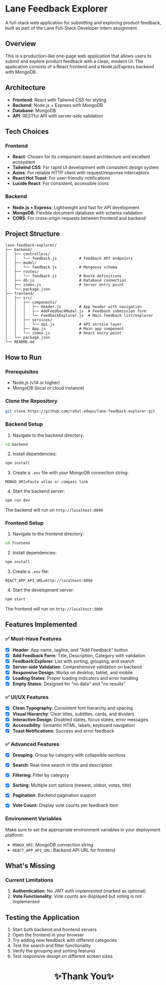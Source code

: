 # Lane Feedback Explorer

A full-stack web application for submitting and exploring product feedback, built as part of the Lane Full-Stack Developer Intern assignment.

## Overview

This is a production-like one-page web application that allows users to submit and explore product feedback with a clean, modern UI. The application consists of a React frontend and a Node.js/Express backend with MongoDB.

## Architecture

- **Frontend**: React with Tailwind CSS for styling
- **Backend**: Node.js + Express with MongoDB 
- **Database**: MongoDB
- **API**: RESTful API with server-side validation

## Tech Choices

### Frontend
- **React**: Chosen for its component-based architecture and excellent ecosystem
- **Tailwind CSS**: For rapid UI development with consistent design system
- **Axios**: For reliable HTTP client with request/response interceptors
- **React Hot Toast**: For user-friendly notifications
- **Lucide React**: For consistent, accessible icons

### Backend
- **Node.js + Express**: Lightweight and fast for API development
- **MongoDB**: Flexible document database with schema validation
- **CORS**: For cross-origin requests between frontend and backend

## Project Structure

```
lane-feedback-explorer/
├── backend/
│   ├── controllers/
│   │   └── feedback.js          # Feedback API endpoints
│   ├── model/
│   │   └── feedback.js          # Mongoose schema
│   ├── routes/
│   │   └── feedback.js          # Route definitions
│   ├── db.js                    # Database connection
│   ├── index.js                 # Server entry point
│   └── package.json
├── frontend/
│   ├── src/
│   │   ├── components/
│   │   │   ├── Header.js        # App header with navigation
│   │   │   ├── AddFeedbackModal.js  # Feedback submission form
│   │   │   └── FeedbackExplorer.js  # Main feedback list/explorer
│   │   ├── services/
│   │   │   └── api.js           # API service layer
│   │   ├── App.js               # Main app component
│   │   └── index.js             # React entry point
│   └── package.json
└── README.md
```

## How to Run

### Prerequisites
- Node.js (v14 or higher)
- MongoDB (local or cloud instance)

### Clone the Repository
```bash
git clone https://github.com/rahul-adepu/lane-feedback-explorer.git
```

### Backend Setup

1. Navigate to the backend directory:
```bash
cd backend
```

2. Install dependencies:
```bash
npm install
```

3. Create a `.env` file with your MongoDB connection string:
```
MONGO_URI=Paste atlas or compass link
```

4. Start the backend server:
```bash
npm run dev
```

The backend will run on `http://localhost:8090`

### Frontend Setup

1. Navigate to the frontend directory:
```bash
cd frontend
```

2. Install dependencies:
```bash
npm install
```

3. Create a `.env` file:
```
REACT_APP_API_URL=http://localhost:8090
```

4. Start the development server:
```bash
npm start
```

The frontend will run on `http://localhost:3000`



## Features Implemented

### ✅ Must-Have Features
- [x] **Header**: App name, tagline, and "Add Feedback" button
- [x] **Add Feedback Form**: Title, Description, Category with validation
- [x] **Feedback Explorer**: List with sorting, grouping, and search
- [x] **Server-side Validation**: Comprehensive validation on backend
- [x] **Responsive Design**: Works on desktop, tablet, and mobile
- [x] **Loading States**: Proper loading indicators and error handling
- [x] **Empty States**: Designed for "no data" and "no results"

### ✅ UI/UX Features
- [x] **Clean Typography**: Consistent font hierarchy and spacing
- [x] **Visual Hierarchy**: Clear titles, subtitles, cards, and dividers
- [x] **Interactive Design**: Disabled states, focus states, error messages
- [x] **Accessibility**: Semantic HTML, labels, keyboard navigation
- [x] **Toast Notifications**: Success and error feedback

### ✅ Advanced Features
- [x] **Grouping**: Group by category with collapsible sections
- [x] **Search**: Real-time search in title and description
- [x] **Filtering**: Filter by category
- [x] **Sorting**: Multiple sort options (newest, oldest, votes, title)
- [x] **Pagination**: Backend pagination support
- [x] **Vote Count**: Display vote counts per feedback item


### Environment Variables
Make sure to set the appropriate environment variables in your deployment platform:
- `MONGO_URI`: MongoDB connection string
- `REACT_APP_API_URL`: Backend API URL for frontend

## What's Missing

### Current Limitations
1. **Authentication**: No JWT auth implemented (marked as optional)
2. **Vote Functionality**: Vote counts are displayed but voting is not implemented


## Testing the Application

1. Start both backend and frontend servers
2. Open the frontend in your browser
3. Try adding new feedback with different categories
4. Test the search and filter functionality
5. Verify the grouping and sorting features
6. Test responsive design on different screen sizes


<h1 align="center">✨Thank You✨</h1>
